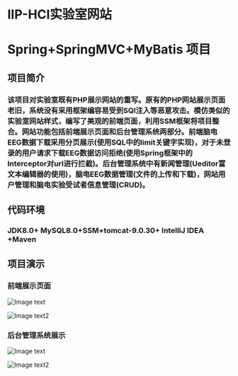 # IIP-HCI实验室网站
# Spring+SpringMVC+MyBatis 项目
## 项目简介
### 该项目对实验室既有PHP展示网站的重写。原有的PHP网站展示页面老旧，系统没有采用框架编容易受到SQl注入等恶意攻击。模仿类似的实验室网站样式，编写了美观的前端页面，利用SSM框架将项目整合。网站功能包括前端展示页面和后台管理系统两部分。前端脑电EEG数据下载采用分页展示(使用SQL中的limit关键字实现)，对于未登录的用户请求下载EEG数据访问拒绝(使用Spring框架中的Interceptor对url进行拦截)。后台管理系统中有新闻管理(Ueditor富文本编辑器的使用)，脑电EEG数据管理(文件的上传和下载)，网站用户管理和脑电实验受试者信息管理(CRUD)。
## 代码环境
### JDK8.0+ MySQL8.0+SSM+tomcat-9.0.30+ IntelliJ IDEA +Maven

## 项目演示

### 前端展示页面

![Image text](https://img-blog.csdnimg.cn/20201019200925484.png)

![Image text2](https://img-blog.csdnimg.cn/20201019200759462.png)


### 后台管理系统展示

![Image text](https://img-blog.csdnimg.cn/20201019200758132.png)

![Image text2](https://img-blog.csdnimg.cn/20201019200758175.png)



